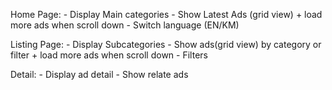 Home Page:
    - Display Main categories
    - Show Latest Ads (grid view) + load more ads when scroll down
    - Switch language (EN/KM)

Listing Page:
    - Display Subcategories
    - Show ads(grid view) by category or filter + load more ads when scroll down
    - Filters

Detail:
    - Display ad detail
    - Show relate ads
